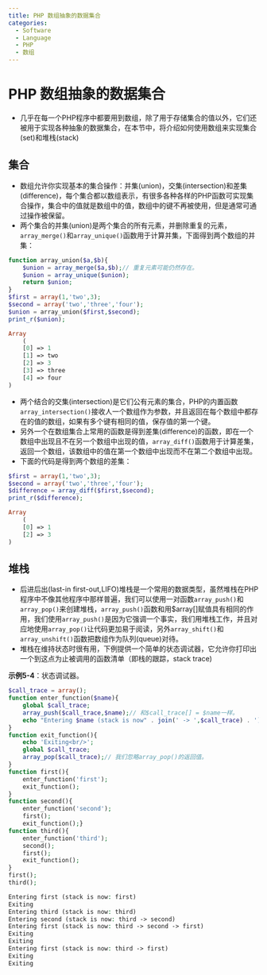 ```yaml
---
title: PHP 数组抽象的数据集合
categories:
  - Software
  - Language
  - PHP
  - 数组
---
```

# PHP 数组抽象的数据集合

- 几乎在每一个PHP程序中都要用到数组，除了用于存储集合的值以外，它们还被用于实现各种抽象的数据集合，在本节中，将介绍如何使用数组来实现集合(set)和堆栈(stack)

## 集合

- 数组允许你实现基本的集合操作：并集(union)，交集(intersection)和差集(difference)，每个集合都以数组表示，有很多各种各样的PHP函数可实现集合操作，集合中的值就是数组中的值，数组中的键不再被使用，但是通常可通过操作被保留。
- 两个集合的并集(union)是两个集合的所有元素，并删除重复的元素，`array_merge()`和`array_unique()`函数用于计算并集，下面得到两个数组的并集：

```php
function array_union($a,$b){
    $union = array_merge($a,$b);// 重复元素可能仍然存在。
    $union = array_unique($union);
    return $union;
}
$first = array(1,'two',3);
$second = array('two','three','four');
$union = array_union($first,$second);
print_r($union);

Array
    (
    [0] => 1
    [1] => two
    [2] => 3
    [3] => three
    [4] => four
)
```

- 两个结合的交集(intersection)是它们公有元素的集合，PHP的内置函数`array_intersection()`接收人一个数组作为参数，并且返回在每个数组中都存在的值的数组，如果有多个键有相同的值，保存值的第一个键。
- 另外一个在数组集合上常用的函数是得到差集(difference)的函数，即在一个数组中出现且不在另一个数组中出现的值，`array_diff()`函数用于计算差集，返回一个数组，该数组中的值在第一个数组中出现而不在第二个数组中出现。
- 下面的代码是得到两个数组的差集：

```php
$first = array(1,'two',3);
$second = array('two','three','four');
$difference = array_diff($first,$second);
print_r($difference);

Array
    (
    [0] => 1
    [2] => 3
)
```

## 堆栈

- 后进后出(last-in first-out,LIFO)堆栈是一个常用的数据类型，虽然堆栈在PHP程序中不像其他程序中那样普遍，我们可以使用一对函数`array_push()`和`array_pop()`来创建堆栈，`array_push()`函数和用$array[]赋值具有相同的作用，我们使用`array_push()`是因为它强调一个事实，我们用堆栈工作，并且对应地使用`array_pop()`让代码更加易于阅读，另外`array_shift()`和`array_unshift()`函数把数组作为队列(queue)对待。
- 堆栈在维持状态时很有用，下例提供一个简单的状态调试器，它允许你打印出一个到这点为止被调用的函数清单（即栈的跟踪，stack trace)

**示例5-4**：状态调试器。

```php
$call_trace = array();
function enter_function($name){
    global $call_trace;
    array_push($call_trace,$name);// 和$call_trace[] = $name一样。
    echo "Entering $name (stack is now" . join(' -> ',$call_trace) . ')<br/>';
}
function exit_function(){
    echo 'Exiting<br/>';
    global $call_trace;
    array_pop($call_trace);// 我们忽略array_pop()的返回值。
}
function first(){
    enter_function('first');
    exit_function();
}
function second(){
    enter_function('second');
    first();
    exit_function();}
function third(){
    enter_function('third');
    second();
    first();
    exit_function();
}
first();
third();

Entering first (stack is now: first)
Exiting
Entering third (stack is now: third)
Entering second (stack is now: third -> second)
Entering first (stack is now: third -> second -> first)
Exiting
Exiting
Entering first (stack is now: third -> first)
Exiting
Exiting
```